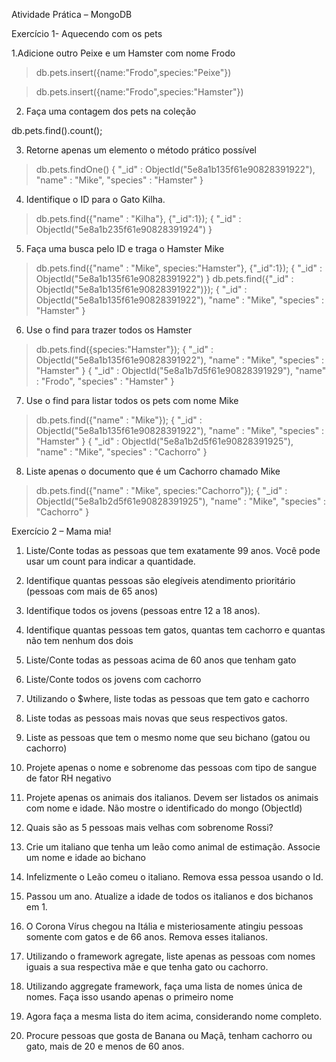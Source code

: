 Atividade Prática – MongoDB 

Exercício 1- Aquecendo com os pets 

1.Adicione outro Peixe e um Hamster com nome Frodo

> db.pets.insert({name:"Frodo",species:"Peixe"})

> db.pets.insert({name:"Frodo",species:"Hamster"})


2. Faça uma contagem dos pets na coleção 

db.pets.find().count();

3. Retorne apenas um elemento o método prático possível 

> db.pets.findOne()
{
        "_id" : ObjectId("5e8a1b135f61e90828391922"),
        "name" : "Mike",
        "species" : "Hamster"
}

4. Identifique o ID para o Gato Kilha. 

> db.pets.find({"name" : "Kilha"}, {"_id":1});
{ "_id" : ObjectId("5e8a1b235f61e90828391924") }

5. Faça uma busca pelo ID e traga o Hamster Mike 

> db.pets.find({"name" : "Mike", species:"Hamster"}, {"_id":1});
{ "_id" : ObjectId("5e8a1b135f61e90828391922") }
> db.pets.find({"_id" : ObjectId("5e8a1b135f61e90828391922")});
{ "_id" : ObjectId("5e8a1b135f61e90828391922"), "name" : "Mike", "species" : "Hamster" }

6. Use o find para trazer todos os Hamster

> db.pets.find({species:"Hamster"});
{ "_id" : ObjectId("5e8a1b135f61e90828391922"), "name" : "Mike", "species" : "Hamster" }
{ "_id" : ObjectId("5e8a1b7d5f61e90828391929"), "name" : "Frodo", "species" : "Hamster" }

7. Use o find para listar todos os pets com nome Mike

> db.pets.find({"name" : "Mike"});
{ "_id" : ObjectId("5e8a1b135f61e90828391922"), "name" : "Mike", "species" : "Hamster" }
{ "_id" : ObjectId("5e8a1b2d5f61e90828391925"), "name" : "Mike", "species" : "Cachorro" }

8. Liste apenas o documento que é um Cachorro chamado Mike 

> db.pets.find({"name" : "Mike", species:"Cachorro"});
{ "_id" : ObjectId("5e8a1b2d5f61e90828391925"), "name" : "Mike", "species" : "Cachorro" }


Exercício 2 – Mama mia! 

1. Liste/Conte todas as pessoas que tem exatamente 99 anos. Você pode usar um count para indicar a quantidade. 


2. Identifique quantas pessoas são elegíveis atendimento prioritário (pessoas com mais de 65 anos) 


3. Identifique todos os jovens (pessoas entre 12 a 18 anos). 


4. Identifique quantas pessoas tem gatos, quantas tem cachorro e quantas não tem nenhum dos dois 


5. Liste/Conte todas as pessoas acima de 60 anos que tenham gato 


6. Liste/Conte todos os jovens com cachorro 


7. Utilizando o $where, liste todas as pessoas que tem gato e cachorro 


8. Liste todas as pessoas mais novas que seus respectivos gatos. 


9. Liste as pessoas que tem o mesmo nome que seu bichano (gatou ou cachorro) 


10. Projete apenas o nome e sobrenome das pessoas com tipo de sangue de fator RH negativo 


11. Projete apenas os animais dos italianos. Devem ser listados os animais com nome e idade. Não mostre o identificado do mongo (ObjectId) 


12. Quais são as 5 pessoas mais velhas com sobrenome Rossi? 


13. Crie um italiano que tenha um leão como animal de estimação. Associe um nome e idade ao bichano 


14. Infelizmente o Leão comeu o italiano. Remova essa pessoa usando o Id. 


15. Passou um ano. Atualize a idade de todos os italianos e dos bichanos em 1. 


16. O Corona Vírus chegou na Itália e misteriosamente atingiu pessoas somente com gatos e de 66 anos. Remova esses italianos. 


17. Utilizando o framework agregate, liste apenas as pessoas com nomes iguais a sua respectiva mãe e que tenha gato ou cachorro. 


18. Utilizando aggregate framework, faça uma lista de nomes única de nomes. Faça isso usando apenas o primeiro nome 


19. Agora faça a mesma lista do item acima, considerando nome completo. 


20. Procure pessoas que gosta de Banana ou Maçã, tenham cachorro ou gato, mais de 20 e  menos de 60 anos. 
